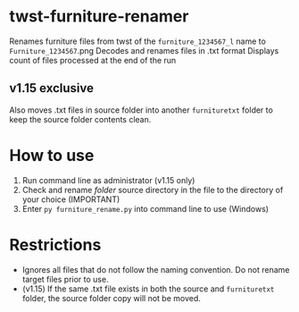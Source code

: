 # twst-furniture-renamer
Renames furniture files from twst of the `furniture_1234567_l` name to `Furniture_1234567`.png
Decodes and renames files in .txt format
Displays count of files processed at the end of the run

## v1.15 exclusive
Also moves .txt files in source folder into another `furnituretxt` folder to keep the source folder contents clean.

# How to use
1. Run command line as administrator (v1.15 only)
2. Check and rename _folder_ source directory in the file to the directory of your choice (IMPORTANT)
3. Enter `py furniture_rename.py` into command line to use (Windows)

# Restrictions
- Ignores all files that do not follow the naming convention.
Do not rename target files prior to use.
- (v1.15) If the same .txt file exists in both the source and `furnituretxt` folder, the source folder copy will not be moved.
